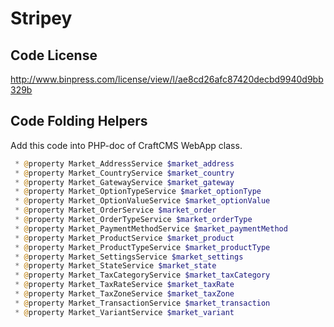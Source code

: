 # Stripey

## Code License
http://www.binpress.com/license/view/l/ae8cd26afc87420decbd9940d9bb329b

## Code Folding Helpers
Add this code into PHP-doc of CraftCMS WebApp class.

```php
 * @property Market_AddressService $market_address
 * @property Market_CountryService $market_country
 * @property Market_GatewayService $market_gateway
 * @property Market_OptionTypeService $market_optionType
 * @property Market_OptionValueService $market_optionValue
 * @property Market_OrderService $market_order
 * @property Market_OrderTypeService $market_orderType
 * @property Market_PaymentMethodService $market_paymentMethod
 * @property Market_ProductService $market_product
 * @property Market_ProductTypeService $market_productType
 * @property Market_SettingsService $market_settings
 * @property Market_StateService $market_state
 * @property Market_TaxCategoryService $market_taxCategory
 * @property Market_TaxRateService $market_taxRate
 * @property Market_TaxZoneService $market_taxZone
 * @property Market_TransactionService $market_transaction
 * @property Market_VariantService $market_variant
```